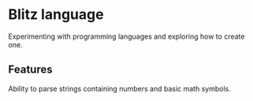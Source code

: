 # Blitz language

Experimenting with programming languages and exploring how to create one.

## Features

Ability to parse strings containing numbers and basic math symbols.
